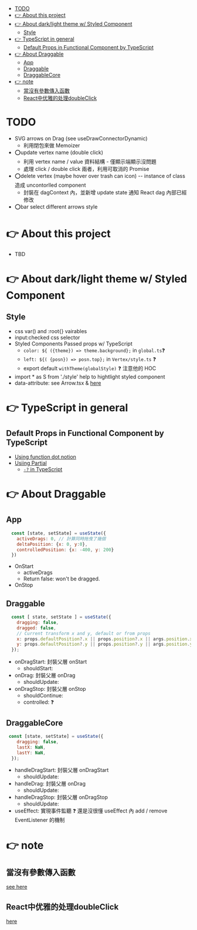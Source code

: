 - [TODO](#todo)
- [👉 About this project](#-about-this-project)
- [👉 About dark/light theme w/ Styled Component](#-about-darklight-theme-w-styled-component)
  - [Style](#style)
- [👉 TypeScript in general](#-typescript-in-general)
  - [Default Props in Functional Component by TypeScript](#default-props-in-functional-component-by-typescript)
- [👉 About Draggable](#-about-draggable)
  - [App](#app)
  - [Draggable](#draggable)
  - [DraggableCore](#draggablecore)
- [👉 note](#-note)
  - [當沒有參數傳入函數](#當沒有參數傳入函數)
  - [React中优雅的处理doubleClick](#react中优雅的处理doubleclick)

# TODO

- SVG arrows on Drag (see useDrawConnectorDynamic)
  - 利用閉包來做 Memoizer
- ⭕update vertex name (double click)
  - 利用 vertex name / value 資料結構 - 僅顯示端顯示沒問題
  - 處理 click / double click 兩者，利用可取消的 Promise
- ⭕delete vertex (maybe hover over trash can icon) -- instance of class 造成 uncontorlled component 
  - 封裝在 dagContext 內，並新增 update state 通知 React dag 內部已經修改
- ⭕bar select different arrows style

# 👉 About this project

- TBD 

# 👉 About dark/light theme w/ Styled Component

## Style

- css var() and :root{} vairables
- input:checked css selector
- Styled Components Passed props w/ TypeScript
  - `color: ${ ({theme}) => theme.background};` in `global.ts`❓
  - `left: ${( {posn}) => posn.top};` in `Vertex/style.ts` ❓
  - export default `withTheme(globalStyle)` ❓ 注意他的 HOC
- import \* as S from './style' help to hightlight styled component
- data-attribute: see Arrow.tsx & [here](https://stackoverflow.com/a/44569018/16124226)

# 👉 TypeScript in general

## Default Props in Functional Component by TypeScript

- [Using function dot notion](https://react-typescript-cheatsheet.netlify.app/docs/basic/getting-started/default_props/)
- [Usiing Partial<Type>](https://dev.to/bytebodger/default-props-in-react-typescript-2o5o)
  - [`-?` in TypeScript](https://stackoverflow.com/a/52417260/16124226)


# 👉 About Draggable

## App
```jsx
  const [state, setState] = useState({
    activeDrags: 0, // 計算同時拖曳了幾個
    deltaPosition: {x: 0, y:0},
    controlledPosition: {x: -400, y: 200}
  })
```
- OnStart
  - activeDrags
  - Return false: won't be dragged.
- OnStop

## Draggable
```jsx
  const [ state, setState ] = useState({
    dragging: false,
    dragged: false,
    // Current transform x and y, default or from props
    x: props.defaultPosition?.x || props.position?.x || args.position.x ,
    y: props.defaultPosition?.y || props.position?.y || args.position.y ,
  });
```
- onDragStart: 封裝父層 onStart
  - shouldStart: 
- onDrag: 封裝父層 onDrag
  - shouldUpdate: 
- onDragStop: 封裝父層 onStop
  - shouldContinue: 
  - controlled: ❓

## DraggableCore
```jsx
 const [state, setState] = useState({
    dragging: false,
    lastX: NaN,
    lastY: NaN,
  });
```
- handleDragStart: 封裝父層 onDragStart
  - shouldUpdate: 
- handleDrag: 封裝父層 onDrag
  - shouldUpdate: 
- handleDragStop: 封裝父層 onDragStop
  - shouldUpdate: 
- useEffect: 實現事件監聽 ❓ 還是沒很懂 useEffect 內 add / remove EventListener 的機制 

# 👉 note
## 當沒有參數傳入函數
[see here](https://stackoverflow.com/questions/11107823/what-happens-if-i-dont-pass-a-parameter-in-a-javascript-function)

## React中优雅的处理doubleClick
[here](https://segmentfault.com/a/1190000020057512)